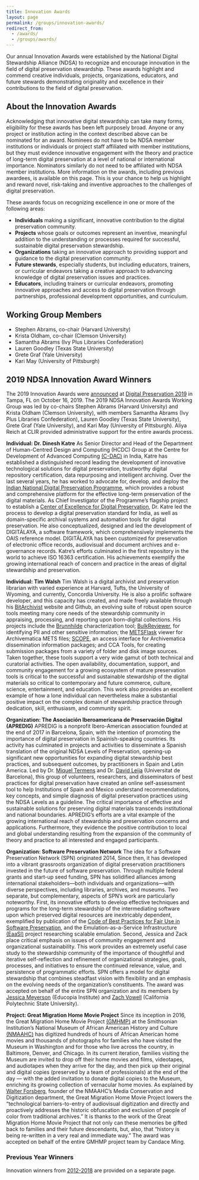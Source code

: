 ```yaml
---
title: Innovation Awards
layout: page
permalink: /groups/innovation-awards/
redirect_from: 
  - /awards/
  - /groups/awards/
---
```


Our annual Innovation Awards were established by the National Digital Stewardship Alliance (NDSA) to recognize and encourage innovation in the field of digital preservation stewardship. These awards highlight and commend creative individuals, projects, organizations, educators, and future stewards demonstrating originality and excellence in their contributions to the field of digital preservation.

## About the Innovation Awards

Acknowledging that innovative digital stewardship can take many forms, eligibility for these awards has been left purposely broad. Anyone or any project or institution acting in the context described above can be nominated for an award. Nominees do not have to be NDSA member institutions or individuals or project staff affiliated with member institutions, but they must evidence innovative engagement with the theory and practice of long-term digital preservation at a level of national or international importance. Nominators similarly do not need to be affiliated with NDSA member institutions. More information on the awards, including previous awardees, is available on this page. This is your chance to help us highlight and reward novel, risk-taking and inventive approaches to the challenges of digital preservation.

These awards focus on recognizing excellence in one or more of the following areas:

- **Individuals** making a significant, innovative contribution to the digital preservation community.
- **Projects** whose goals or outcomes represent an inventive, meaningful addition to the understanding or processes required for successful, sustainable digital preservation stewardship.
- **Organizations** taking an innovative approach to providing support and guidance to the digital preservation community.
- **Future stewards**, especially students, but including educators, trainers, or curricular endeavors taking a creative approach to advancing knowledge of digital preservation issues and practices.
- **Educators**, including trainers or curricular endeavors, promoting innovative approaches and access to digital preservation through partnerships, professional development opportunities, and curriculum.

## Working Group Members
- Stephen Abrams, co-chair (Harvard University) 
- Krista Oldham, co-chair (Clemson University)
- Samantha Abrams (Ivy Plus Libraries Confederation)
- Lauren Goodley (Texas State University)
- Grete Graf (Yale University)
- Kari May (University of Pittsburgh)

<!-- ## 2019 NDSA Innovation Awards: Nominations Open & Join Our Working Group! 
The NDSA is looking for participants in the 2019 NDSA Innovation Awards Working Group. Working group members encourage nominations during the nominations period and get together on a conference call early in September to talk about and get consensus on the award selections. 
Past experience has shown this to be a wonderful opportunity to see the wide range of innovative people and projects in the NDSA community. 
If you’re interested in participating in the working group, or have any questions about the awards or the awards process, please reply to the list or to Sheila Morrissey at sheila dot morrissey at ithaka dot org.
A reminder also to be sure to post your [nominations for the 2018 NDSA Innovation Awards](https://ndsa.org//2018/06/14/nominations-open-for-ndsa-2018-innovation-awards.html) by August 31. -->

## 2019 NDSA Innovation Award Winners
The 2019 Innovation Awards were [announced](https://ndsa.org//2019/10/16/ndsa-announces-winners-of-2019-innovation-awards.html) at [Digital Preservation 2019](https://ndsa.org/conference/digital-preservation-2019/) in Tampa, FL on October 16, 2019. The 2019 NDSA Innovation Awards Working Group was led by co-chairs Stephen Abrams (Harvard University) and Krista Oldham (Clemson University), with members Samantha Abrams (Ivy Plus Libraries Confederation), Lauren Goodley (Texas State University), Grete Graf (Yale University), and Kari May (University of Pittsburgh). Aliya Reich at CLIR provided administrative support for the entire awards process.

**Individual: Dr. Dinesh Katre** As Senior Director and Head of the Department of Human-Centred Design and Computing (HCDC) Group at the Centre for Development of Advanced Computing [(C-DAC)](https://www.cdac.in/) in India, Katre has established a distinguished record leading the development of innovative technological solutions for digital preservation, trustworthy digital repository certification, data repurposing and intelligent archiving. Over the last several years, he has worked to advocate for, develop, and deploy the [Indian National Digital Preservation Programme](https://www.cdac.in/index.aspx?id=mc_hc_national_digi_pre), which provides a robust and comprehensive platform for the effective long-term preservation of the digital materials. As Chief Investigator of the Programme’s flagship project to establish a [Center of Excellence for Digital Preservation](https://www.cdac.in/index.aspx?id=mc_hc_centre_exce_digi_prese), Dr. Katre led the process to develop a digital preservation standard for India, as well as domain-specific archival systems and automation tools for digital preservation. He also conceptualized, designed and led the development of DIGITĀLAYA, a software framework, which comprehensively implements the OAIS reference model. DIGITĀLAYA has been customized for preservation of electronic office records, audiovisual and document archives and e-governance records. Katre’s efforts culminated in the first repository in the world to achieve ISO 16363 certification. His achievements exemplify the growing international reach of concern and practice in the areas of digital stewardship and preservation.

**Individual: Tim Walsh** Tim Walsh is a digital archivist and preservation librarian with varied experience at Harvard, Tufts, the University of Wyoming, and currently, Concordia University. He is also a prolific software developer, and this capacity has created, and made freely available through his [BitArchivist](https://www.bitarchivist.net/) website and Github, an evolving suite of robust open source tools meeting many core needs of the stewardship community in appraising, processing, and reporting upon born-digital collections. His projects include the [Brunnhilde](https://github.com/tw4l/brunnhilde) characterization tool; [BulkReviewer](https://github.com/bulk-reviewer/bulk-reviewer), for identifying PII and other sensitive information; the [METSFlask](https://github.com/tw4l/METSFlask) viewer for Archivematica METS files; [SCOPE](https://github.com/cca-public/scope), an access interface for Archivematica dissemination information packages; and CCA Tools, for creating submission packages from a variety of folder and disk image sources.  Taken together, these tools support a very wide gamut of both technical and curatorial activities. The open availability, documentation, support, and community engagement for a growing ecosystem of mature preservation tools is critical to the successful and sustainable stewardship of the digital materials so critical to contemporary and future commerce, culture, science, entertainment, and education.  This work also provides an excellent example of how a lone individual can nevertheless make a substantial positive impact on the complex domain of stewardship practice through dedication, skill, enthusiasm, and community spirit.

**Organization: The Asociación Iberoamericana de Preservación Digital (APREDIG)**  APREDIG is a nonprofit Ibero-American association founded at the end of 2017 in Barcelona, Spain, with the intention of promoting the importance of digital preservation in Spainish-speaking countries. Its activity has culminated in projects and activities to disseminate a Spanish translation of the original NDSA Levels of Preservation, opening-up significant new opportunities for expanding digital stewardship best practices, and subsequent outcomes, by practitioners in Spain and Latin America. Led by Dr. [Miquel Termens](https://fima.ub.edu/pub/termens/cas/default.html) and Dr. [David Leija](https://www.linkedin.com/in/davidleija) (Universitat de Barcelona), this group of volunteers, researchers, and disseminators of best practices for digital preservation have created an online self-assessment tool to help Institutions of Spain and Mexico understand recommendations, key concepts, and simple diagnosis of digital preservation practices using the NDSA Levels as a guideline. The critical importance of effective and sustainable solutions for preserving digital materials transcends institutional and national boundaries. APREDIG’s efforts are a vital example of the growing international reach of stewardship and preservation concerns and applications. Furthermore, they evidence the positive contribution to local and global understanding resulting from the expansion of the community of theory and practice to all interested and engaged participants.

**Organization: Software Preservation Network** The idea for a Software Preservation Network (SPN) originated 2014,  Since then, it has developed into a vibrant grassroots organization of digital preservation practitioners invested in the future of software preservation. Through multiple federal grants and start-up seed funding, SPN has solidified alliances among international stakeholders—both individuals and organizations—with diverse perspectives, including libraries, archives, and museums. Two separate, but complementary, aspects of SPN’s work are particularly noteworthy. First, its innovative efforts to develop effective techniques and programs for the long-term stewardship of the intermediating software upon which preserved digital resources are inextricably dependent, exemplified by publication of the [Code of Best Practices for Fair Use in Software Preservation](https://www.softwarepreservationnetwork.org/project/code-of-best-practices-for-fair-use/), and the Emulation-as-a-Service Infrastructure [(EaaSI)](http://softwarepn.webmasters21.com/eaasi/) project researching scalable emulation. Second, Jessica and Zack place critical emphasis on issues of community engagement and organizational sustainability. This work provides an extremely useful case study to the stewardship community of the importance of thoughtful and iterative self-reflection and refinement of organizational strategies, goals, processes, and initiatives to ensure the continued relevance, value, and persistence of programmatic efforts. SPN offers a model for digital stewardship that combines steadfast vision with flexibility and an emphasis on the evolving needs of the organization’s constituents.  The award was accepted on behalf of the entire SPN organization and its members by [Jessica Meyerson](https://educopia.org/jessica-meyerson/) (Educopia Institute) and [Zach Vowell](https://educopia.org/jessica-meyerson/) (California Polytechnic State University).

**Project: Great Migration Home Movie Project** Since its inception in 2016, the Great Migration Home Movie Project [(GMHMP)](https://nmaahc.si.edu/explore/initiatives/great-migration-home-movie-project) at the Smithsonian Institution’s National Museum of African American History and Culture [(NMAAHC)](https://nmaahc.si.edu/) has digitized hundreds of hours of African American home movies and thousands of photographs for families who have visited the Museum in Washington and for those who live across the country, in Baltimore, Denver, and Chicago. In its current iteration, families visiting the Museum are invited to drop off their home movies and films, videotapes, and audiotapes when they arrive for the day, and then pick up their original and digital copies (preserved by a team of professionals) at the end of the day — with the added invitation to donate digital copies to the Museum, enriching its growing collection of vernacular home movies. As explained by [Walter Forsberg](http://walterforsberg.com/?section=about), founder of the NMAAHC’s Media Conservation and Digitization department, the Great Migration Home Movie Project lowers the “technological barriers-to-entry of audiovisual digitization and directly and proactively addresses the historic obfuscation and exclusion of people of color from traditional archives.” It is thanks to the work of the Great Migration Home Movie Project that not only can these memories be gifted back to families and their future descendants, but, also, that “history is being re-written in a very real and immediate way.”  The award was accepted on behalf of the entire GMHMP project team by Candace Ming.

### Previous Year Winners
Innovation winners from [2012-2018](https://ndsa.org/groups/previous-innovation-awards/) are provided on a separate page.  
